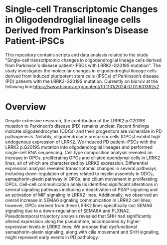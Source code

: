 # Single-cell Transcriptomic Changes in Oligodendroglial lineage cells Derived from Parkinson’s Disease Patient-iPSCs

This repository contains scripts and data analysis related to the study "Single-cell transcriptomic changes in oligodendroglial lineage cells derived from Parkinson's disease patient-iPSCs with LRRK2-G2019S mutation". The study investigates the molecular changes in oligodendroglial lineage cells derived from induced pluripotent stem cells (iPSCs) of Parkinson’s disease (PD) patients with the LRRK2-G2019S mutation. Currently on biorxiv at the following link:https://www.biorxiv.org/content/10.1101/2024.07.01.601392v2

# Overview
Despite extensive research, the contribution of the LRRK2 p.G2019S mutation to Parkinson’s disease (PD) remains unclear. Recent findings indicate oligodendrocytes (ODCs) and their progenitors are vulnerable in PD pathogenesis. Notably, oligodendrocyte precursor cells (OPCs) exhibit high endogenous expression of LRRK2. We induced PD patient-iPSCs with the LRRK2 p.G2019S mutation into oligodendroglial lineages and performed single-cell RNA sequencing. Cell type composition analysis revealed an increase in OPCs, proliferating OPCs and ciliated ependymal cells in LRRK2 lines, all of which are characterized by LRRK2 expression. Differential expression analysis revealed transcriptomic changes in several pathways, including down-regulation of genes related to myelin assembly in ODCs, semaphorin-plexin pathway in OPCs, and cilium movement in proliferating OPCs. Cell-cell communication analysis identified significant alterations in several signaling pathways including a deactivation of PSAP signaling and an activation of MIF signaling in LRRK2 lines. Additionally, we observed an overall increase in SEMA6 signaling communication in LRRK2 cell lines; however, OPCs derived from these LRRK2 lines specifically lost SEMA6 signaling due to a down-regulation of SEMA6A and PLXNA2. Pseudotemporal trajectory analysis revealed that SHH had significantly altered expression along the pseudotime, accompanied by higher expression levels in LRRK2 lines. We propose that dysfunctional semaphorin-plexin signaling, along with cilia movement and SHH signaling, might represent early events in PD pathology.
